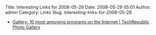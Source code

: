 Title: Interesting Links for 2008-05-28
Date: 2008-05-29 05:01
Author: admin
Category: Links
Slug: interesting-links-for-2008-05-28

-   [Gallery: 10 most annoying programs on the Internet | TechRepublic
    Photo Gallery][]

  [Gallery: 10 most annoying programs on the Internet | TechRepublic
  Photo Gallery]: http://content.techrepublic.com.com/2346-3513_11-202392-1.html
